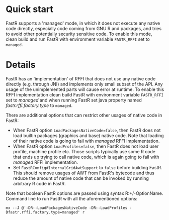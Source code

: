 
# Quick start
FastR supports a 'managed' mode, in which it does not execute any native code directly, especially code coming from GNU R and packages,
and tries to avoid other potentially security sensitive code. To enable this mode, clean build and run
FastR with environment variable `FASTR_RFFI` set to `managed`.

# Details
FastR has an 'implementation' of RFFI that does not use any native code directly (e.g. through JNI) and implements only small subset of the API.
Any usage of the unimplemented parts will cause error at runtime. To enable this RFFI implementation clean build FastR with environment variable
`FASTR_RFFI` set to *managed* and when running FastR set java property named *fastr.rffi.factory.type* to `managed`.

There are additional options that can restrict other usages of native code in FastR:

* When FastR option `LoadPackagesNativeCode=false`, then FastR does not load builtin packages (graphics and base) native code.
Note that loading of their native code is going to fail with *managed* RFFI implementation.
* When FastR option `LoadProfiles=false`, then FastR does not load user profile, machine profile etc. Those scripts typically use
some R code that ends up trying to call native code, which is again going to fail with *managed* RFFI implementation.
* Set `FastRConfig#InternalGridAwtSupport` to `false` before building FastR. This should remove usages of AWT from FastR's
bytecode and thus reduce the amount of native code that can be invoked by running arbitrary R code in FastR.

Note that boolean FastR options are passed using syntax R:+/-OptionName. Command line to run FastR with all the
aforementioned options:

```
mx --J @'-DR:-LoadPackagesNativeCode -DR:-LoadProfiles -Dfastr.rffi.factory.type=managed' r
```
